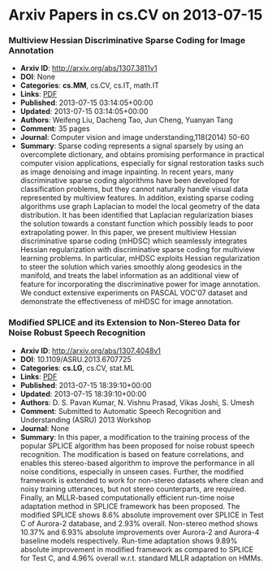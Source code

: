 # Arxiv Papers in cs.CV on 2013-07-15
### Multiview Hessian Discriminative Sparse Coding for Image Annotation
- **Arxiv ID**: http://arxiv.org/abs/1307.3811v1
- **DOI**: None
- **Categories**: **cs.MM**, cs.CV, cs.IT, math.IT
- **Links**: [PDF](http://arxiv.org/pdf/1307.3811v1)
- **Published**: 2013-07-15 03:14:05+00:00
- **Updated**: 2013-07-15 03:14:05+00:00
- **Authors**: Weifeng Liu, Dacheng Tao, Jun Cheng, Yuanyan Tang
- **Comment**: 35 pages
- **Journal**: Computer vision and image understanding,118(2014) 50-60
- **Summary**: Sparse coding represents a signal sparsely by using an overcomplete dictionary, and obtains promising performance in practical computer vision applications, especially for signal restoration tasks such as image denoising and image inpainting. In recent years, many discriminative sparse coding algorithms have been developed for classification problems, but they cannot naturally handle visual data represented by multiview features. In addition, existing sparse coding algorithms use graph Laplacian to model the local geometry of the data distribution. It has been identified that Laplacian regularization biases the solution towards a constant function which possibly leads to poor extrapolating power. In this paper, we present multiview Hessian discriminative sparse coding (mHDSC) which seamlessly integrates Hessian regularization with discriminative sparse coding for multiview learning problems. In particular, mHDSC exploits Hessian regularization to steer the solution which varies smoothly along geodesics in the manifold, and treats the label information as an additional view of feature for incorporating the discriminative power for image annotation. We conduct extensive experiments on PASCAL VOC'07 dataset and demonstrate the effectiveness of mHDSC for image annotation.



### Modified SPLICE and its Extension to Non-Stereo Data for Noise Robust Speech Recognition
- **Arxiv ID**: http://arxiv.org/abs/1307.4048v1
- **DOI**: 10.1109/ASRU.2013.6707725
- **Categories**: **cs.LG**, cs.CV, stat.ML
- **Links**: [PDF](http://arxiv.org/pdf/1307.4048v1)
- **Published**: 2013-07-15 18:39:10+00:00
- **Updated**: 2013-07-15 18:39:10+00:00
- **Authors**: D. S. Pavan Kumar, N. Vishnu Prasad, Vikas Joshi, S. Umesh
- **Comment**: Submitted to Automatic Speech Recognition and Understanding (ASRU)
  2013 Workshop
- **Journal**: None
- **Summary**: In this paper, a modification to the training process of the popular SPLICE algorithm has been proposed for noise robust speech recognition. The modification is based on feature correlations, and enables this stereo-based algorithm to improve the performance in all noise conditions, especially in unseen cases. Further, the modified framework is extended to work for non-stereo datasets where clean and noisy training utterances, but not stereo counterparts, are required. Finally, an MLLR-based computationally efficient run-time noise adaptation method in SPLICE framework has been proposed. The modified SPLICE shows 8.6% absolute improvement over SPLICE in Test C of Aurora-2 database, and 2.93% overall. Non-stereo method shows 10.37% and 6.93% absolute improvements over Aurora-2 and Aurora-4 baseline models respectively. Run-time adaptation shows 9.89% absolute improvement in modified framework as compared to SPLICE for Test C, and 4.96% overall w.r.t. standard MLLR adaptation on HMMs.



